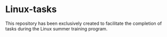 # Linux-tasks
This repository has been exclusively created to facilitate the completion of tasks during the Linux summer training program.
